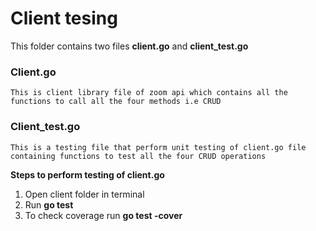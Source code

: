 # Client tesing

This folder contains two files <strong>client.go</strong> and <strong>client_test.go</strong>

### Client.go

    This is client library file of zoom api which contains all the functions to call all the four methods i.e CRUD

### Client_test.go

    This is a testing file that perform unit testing of client.go file containing functions to test all the four CRUD operations

<strong>Steps to perform testing of client.go</strong>
<br>

1. Open client folder in terminal <br>
2. Run <strong>go test</strong> <br/>
3. To check coverage run <strong>go test -cover</strong>
